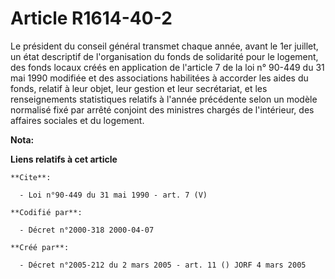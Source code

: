 # Article R1614-40-2

Le président du conseil général transmet chaque année, avant le 1er juillet, un état descriptif de l'organisation du fonds de
solidarité pour le logement, des fonds locaux créés en application de l'article 7 de la loi n° 90-449 du 31 mai 1990 modifiée
et des associations habilitées à accorder les aides du fonds, relatif à leur objet, leur gestion et leur secrétariat, et les
renseignements statistiques relatifs à l'année précédente selon un modèle normalisé fixé par arrêté conjoint des ministres
chargés de l'intérieur, des affaires sociales et du logement.

**Nota:**



**Liens relatifs à cet article**

	**Cite**:

	  - Loi n°90-449 du 31 mai 1990 - art. 7 (V)

	**Codifié par**:

	  - Décret n°2000-318 2000-04-07

	**Créé par**:

	  - Décret n°2005-212 du 2 mars 2005 - art. 11 () JORF 4 mars 2005
